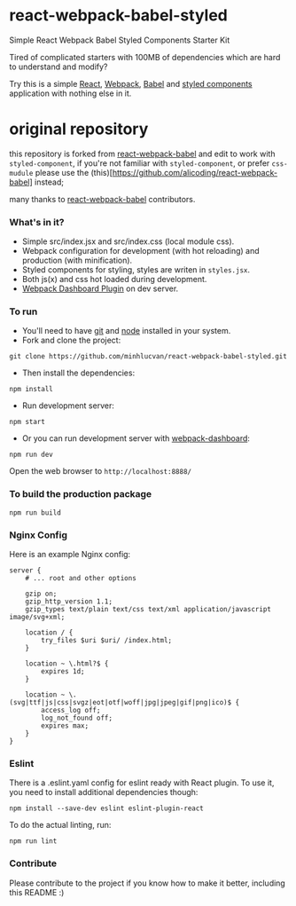 # react-webpack-babel-styled
Simple React Webpack Babel Styled Components Starter Kit

Tired of complicated starters with 100MB of dependencies which are hard to understand and modify?

Try this is a simple [React](https://facebook.github.io/react/), [Webpack](http://webpack.github.io/), [Babel](https://babeljs.io/) and [styled components](https://styled-components.com/) application with nothing else in it.

# original repository

this repository is forked from [react-webpack-babel](https://github.com/alicoding/react-webpack-babel) and edit to work with `styled-component`, if you're not familiar with `styled-component`, or prefer `css-mudule` please use the (this)[https://github.com/alicoding/react-webpack-babel]  instead;

many thanks to [react-webpack-babel](https://github.com/alicoding/react-webpack-babel) contributors.

### What's in it?

* Simple src/index.jsx and src/index.css (local module css).
* Webpack configuration for development (with hot reloading) and production (with minification).
* Styled components for styling, styles are writen in `styles.jsx`.
* Both js(x) and css hot loaded during development.
* [Webpack Dashboard Plugin](https://github.com/FormidableLabs/webpack-dashboard) on dev server.

### To run

* You'll need to have [git](https://git-scm.com/) and [node](https://nodejs.org/en/) installed in your system.
* Fork and clone the project:

```
git clone https://github.com/minhlucvan/react-webpack-babel-styled.git
```

* Then install the dependencies:

```
npm install
```

* Run development server:

```
npm start
```

* Or you can run development server with [webpack-dashboard](https://github.com/FormidableLabs/webpack-dashboard):

```
npm run dev
```

Open the web browser to `http://localhost:8888/`

### To build the production package

```
npm run build
```

### Nginx Config

Here is an example Nginx config:
```
server {
	# ... root and other options

	gzip on;
	gzip_http_version 1.1;
	gzip_types text/plain text/css text/xml application/javascript image/svg+xml;

	location / {
		try_files $uri $uri/ /index.html;
	}

	location ~ \.html?$ {
		expires 1d;
	}

	location ~ \.(svg|ttf|js|css|svgz|eot|otf|woff|jpg|jpeg|gif|png|ico)$ {
		access_log off;
		log_not_found off;
		expires max;
	}
}
```

### Eslint
There is a .eslint.yaml config for eslint ready with React plugin.
To use it, you need to install additional dependencies though:

```
npm install --save-dev eslint eslint-plugin-react
```

To do the actual linting, run:

```
npm run lint
```

### Contribute
Please contribute to the project if you know how to make it better, including this README :)
